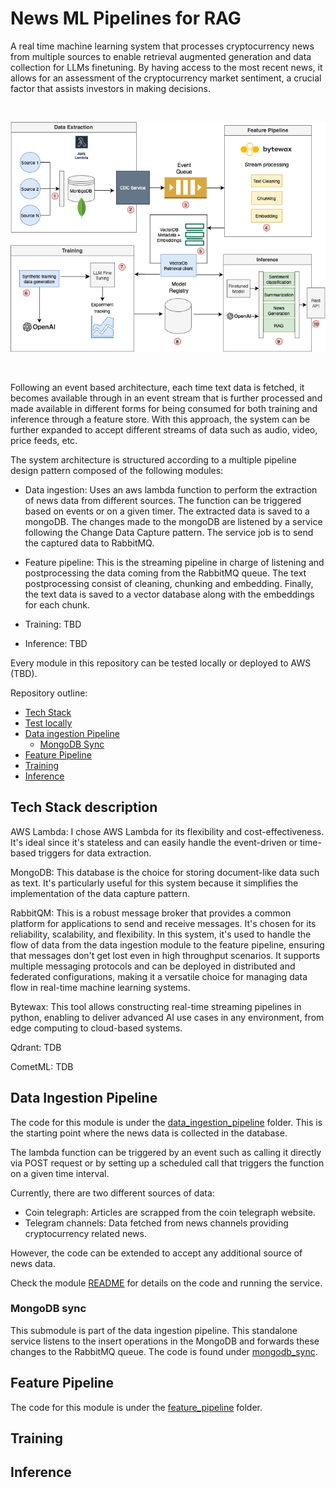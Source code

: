 # News ML Pipelines for RAG

A real time machine learning system that processes cryptocurrency news from multiple sources to enable retrieval augmented generation and data collection for LLMs finetuning.  By having access to the most recent news, it allows for an assessment of the cryptocurrency market sentiment, a crucial factor that assists investors in making decisions.

<br>
<p align="center">
    <img src="media/ml-flow-chart.png" alt="System Architecture" title="System Architecture">
</p>
<br>

Following an event based architecture, each time text data is fetched, it becomes available through in an event stream that is further processed and made available in different forms for being consumed for both training and inference through a feature store. With this approach, the system can be further expanded to accept different streams of data such as audio, video, price feeds, etc.

The system architecture is structured according to a multiple pipeline design pattern composed of the following modules:

- Data ingestion: Uses an aws lambda function to perform the extraction of news data from different sources. The function can be triggered based on events or on a given timer. The extracted data is saved to a mongoDB. The changes made to the mongoDB are listened by a service following the Change Data Capture pattern. The service job is to send the captured data to RabbitMQ.

- Feature pipeline: This is the streaming pipeline in charge of listening and postprocessing the data coming from the RabbitMQ queue. The text postprocessing consist of cleaning, chunking and embedding. Finally, the text data is saved to a vector database along with the embeddings for each chunk.

- Training: TBD
- Inference: TBD

Every module in this repository can be tested locally or deployed to AWS (TBD).

Repository outline:

- [Tech Stack](#tech-stack)
- [Test locally](#test-locally)
- [Data ingestion Pipeline](#data-ingestion-pipeline)
    - [MongoDB Sync](#mongodb-sync)
- [Feature Pipeline](#feature-pipeline)
- [Training](#training-pipeline)
- [Inference](#inference)

## Tech Stack description

AWS Lambda: I chose AWS Lambda for its flexibility and cost-effectiveness. It's ideal since it's stateless and can easily handle the event-driven or time-based triggers for data extraction.

MongoDB: This database is the choice for storing document-like data such as text. It's particularly useful for this system because it simplifies the implementation of the data capture pattern.

RabbitQM: This is a robust message broker that provides a common platform for applications to send and receive messages. It's chosen for its reliability, scalability, and flexibility. In this system, it's used to handle the flow of data from the data ingestion module to the feature pipeline, ensuring that messages don't get lost even in high throughput scenarios. It supports multiple messaging protocols and can be deployed in distributed and federated configurations, making it a versatile choice for managing data flow in real-time machine learning systems.

Bytewax: This tool allows constructing real-time streaming pipelines in python, enabling to deliver advanced AI use cases in any environment, from edge computing to cloud-based systems.

Qdrant: TDB

CometML: TDB

## Data Ingestion Pipeline

The code for this module is under the [data_ingestion_pipeline](/data_ingestion_pipeline/) folder. This is the starting point where the news data is collected in the database. 

The lambda function can be triggered by an event such as calling it directly via POST request or by setting up a scheduled call that triggers the function on a given time interval. 

Currently, there are two different sources of data:

- Coin telegraph: Articles are scrapped from the coin telegraph website.
- Telegram channels: Data fetched from news channels providing cryptocurrency related news.

However, the code can be extended to accept any additional source of news data.

Check the module [README](/data_ingestion_pipeline/README) for details on the code and running the service.

### MongoDB sync

This submodule is part of the data ingestion pipeline. This standalone service listens to the insert operations in the MongoDB and forwards these changes to the RabbitMQ queue. The code is found under [mongodb_sync](/mongodb_sync). 

## Feature Pipeline

The code for this module is under the [feature_pipeline](/feature_pipeline) folder. 

## Training

## Inference 